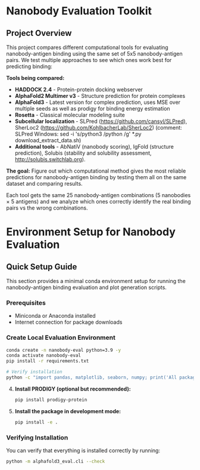 # Nanobody Evaluation Toolkit

## Project Overview

This project compares different computational tools for evaluating nanobody-antigen binding using the same set of 5x5 nanobody-antigen pairs. We test multiple approaches to see which ones work best for predicting binding:

**Tools being compared:**
- **HADDOCK 2.4** - Protein-protein docking webserver
- **AlphaFold2 Multimer v3** - Structure prediction for protein complexes
- **AlphaFold3** - Latest version for complex prediction, uses MSE over multiple seeds as well as prodigy for binding energy estimation
- **Rosetta** - Classical molecular modeling suite
- **Subcellular localization** - SLPred (https://github.com/cansyl/SLPred), SherLoc2 (https://github.com/KohlbacherLab/SherLoc2)
(comment: SLPred Windows: sed -i 's/python3 /python /g' *.py download_extract_data.sh)
- **Additional tools** - AbNatiV (nanobody scoring), IgFold (structure prediction), Solubis (stability and solubility assessment, http://solubis.switchlab.org).


**The goal:** Figure out which computational method gives the most reliable predictions for nanobody-antigen binding by testing them all on the same dataset and comparing results.

Each tool gets the same 25 nanobody-antigen combinations (5 nanobodies × 5 antigens) and we analyze which ones correctly identify the real binding pairs vs the wrong combinations.


# Environment Setup for Nanobody Evaluation

## Quick Setup Guide

This section provides a minimal conda environment setup for running the nanobody-antigen binding evaluation and plot generation scripts.

### Prerequisites
- Miniconda or Anaconda installed
- Internet connection for package downloads

### Create Local Evaluation Environment

```bash
conda create -n nanobody-eval python=3.9 -y
conda activate nanobody-eval
pip install -r requirements.txt

# Verify installation
python -c "import pandas, matplotlib, seaborn, numpy; print('All packages installed successfully')"
```

4. **Install PRODIGY (optional but recommended):**
   ```bash
   pip install prodigy-protein
   ```

5. **Install the package in development mode:**
   ```bash
   pip install -e .
   ```

### Verifying Installation

You can verify that everything is installed correctly by running:

```bash
python -m alphafold3_eval.cli --check
```